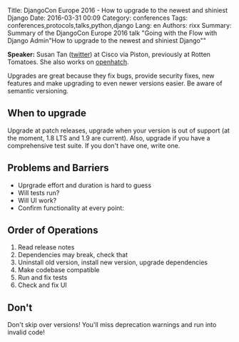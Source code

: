 Title: DjangoCon Europe 2016 - How to upgrade to the newest and shiniest Django
Date:   2016-03-31 00:09
Category: conferences
Tags: conferences,protocols,talks,python,django
Lang: en
Authors: rixx
Summary: Summary of the DjangoCon Europe 2016 talk "Going with the Flow with Django Admin"How to upgrade to the newest and shiniest Django""


**Speaker:** Susan Tan ([twitter](https://twitter.com/arctansusan)) at Cisco via Piston, previously at Rotten Tomatoes.
She also works on [openhatch](https://www.openhatch.org).

Upgrades are great because they fix bugs, provide security fixes, new features and make upgrading to even newer versions
easier. Be aware of semantic versioning.

## When to upgrade

Upgrade at patch releases, upgrade when your version is out of support (at the moment, 1.8 LTS and 1.9 are current).
Also, upgrade if you have a comprehensive test suite. If you don't have one, write one.

## Problems and Barriers

 - Uprgrade effort and duration is hard to guess
 - Will tests run?
 - Will UI work?
 - Confirm functionality at every point: 


## Order of Operations

1. Read release notes
2. Dependencies may break, check that
3. Uninstall old version, install new version, upgrade dependencies
4. Make codebase compatible
5. Run and fix tests
6. Check and fix UI

## Don't

Don't skip over versions! You'll miss deprecation warnings and run into invalid code!

